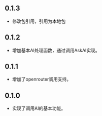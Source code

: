 ## 0.1.3
- 修改包引用，引用为本地包

## 0.1.2
- 增加基本AI处理函数，通过调用AskAI实现。

## 0.1.1
- 增加了openrouter调用支持。
## 0.1.0
- 实现了调用AI的基本功能。

